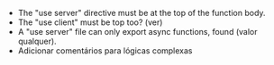 - The "use server" directive must be at the top of the function body.
- The "use client" must be top too? (ver)
- A "use server" file can only export async functions, found (valor qualquer).
- Adicionar comentários para lógicas complexas
